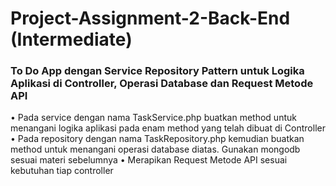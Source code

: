 # Project-Assignment-2-Back-End (Intermediate)

###  To Do App dengan Service Repository Pattern untuk Logika Aplikasi di Controller, Operasi Database dan Request Metode API

• Pada service dengan nama TaskService.php buatkan method untuk
menangani logika aplikasi pada enam method yang telah dibuat di Controller
• Pada repository dengan nama TaskRepository.php kemudian buatkan
method untuk menangani operasi database diatas. Gunakan mongodb
sesuai materi sebelumnya
• Merapikan Request Metode API sesuai kebutuhan tiap controller
